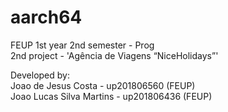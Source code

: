 # aarch64
FEUP 1st year 2nd semester - Prog  
2nd project - 'Agência de Viagens “NiceHolidays”'  
  
Developed by:  
                            Joao de Jesus Costa - up201806560 (FEUP)  
                            Joao Lucas Silva Martins - up201806436 (FEUP)  
  
